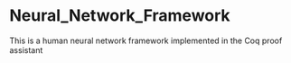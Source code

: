 # Neural_Network_Framework
This is a human neural network framework implemented in the Coq proof assistant
